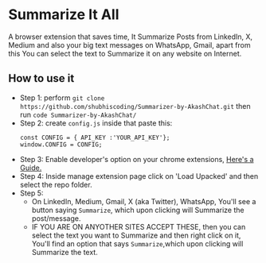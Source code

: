 # Summarize It All
A browser extension that saves time, It Summarize Posts from LinkedIn, X, Medium and also your big text messages on WhatsApp, Gmail, apart from this You can select the text to Summarize it on any website on Internet.

## How to use it

- Step 1: perform ```git clone https://github.com/shubhiscoding/Summarizer-by-AkashChat.git``` then run ```code Summarizer-by-AkashChat/```
- Step 2: create ```config.js``` inside that paste this:
    ```
    const CONFIG = { API_KEY :'YOUR_API_KEY'};
    window.CONFIG = CONFIG;

    ```
- Step 3: Enable developer's option on your chrome extensions, [Here's a Guide.](https://support.google.com/chrome/a/answer/2714278?hl=en#:~:text=Go%20to%20chrome%3A%2F%2Fextensions,right%2C%20turn%20on%20Developer%20mode.)
- Step 4: Inside manage extension page click on 'Load Upacked' and then select the repo folder.
- Step 5: 
    - On LinkedIn, Medium, Gmail, X (aka Twitter), WhatsApp, You'll see a button saying ```Summarize```, which upon clicking will Summarize the post/message.
    - IF YOU ARE ON ANYOTHER SITES ACCEPT THESE, then you can select the text you want to Summarize and then right click on it, You'll find an option that says ```Summarize```,which upon clicking will Summarize the text.

